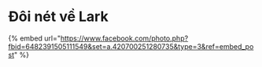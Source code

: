# Đôi nét về Lark

{% embed url="https://www.facebook.com/photo.php?fbid=6482391505111549&set=a.420700251280735&type=3&ref=embed_post" %}
